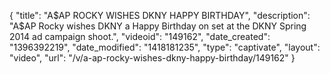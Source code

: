 {
    "title": "A$AP ROCKY WISHES DKNY HAPPY BIRTHDAY",
    "description": "A$AP Rocky wishes DKNY a Happy Birthday on set at the DKNY Spring 2014 ad campaign shoot.",
    "videoid": "149162",
    "date_created": "1396392219",
    "date_modified": "1418181235",
    "type": "captivate",
    "layout": "video",
    "url": "\/v\/a-ap-rocky-wishes-dkny-happy-birthday\/149162"
}